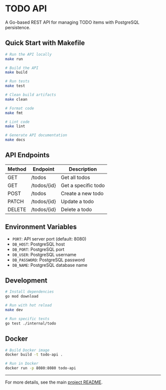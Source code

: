 # TODO API

A Go-based REST API for managing TODO items with PostgreSQL persistence.

## Quick Start with Makefile

```bash
# Run the API locally
make run

# Build the API
make build

# Run tests
make test

# Clean build artifacts
make clean

# Format code
make fmt

# Lint code
make lint

# Generate API documentation
make docs
```

## API Endpoints

| Method | Endpoint      | Description           |
|--------|---------------|-----------------------|
| GET    | /todos        | Get all todos         |
| GET    | /todos/{id}   | Get a specific todo   |
| POST   | /todos        | Create a new todo     |
| PATCH  | /todos/{id}   | Update a todo         |
| DELETE | /todos/{id}   | Delete a todo         |

## Environment Variables

- `PORT`: API server port (default: 8080)
- `DB_HOST`: PostgreSQL host
- `DB_PORT`: PostgreSQL port
- `DB_USER`: PostgreSQL username
- `DB_PASSWORD`: PostgreSQL password
- `DB_NAME`: PostgreSQL database name

## Development

```bash
# Install dependencies
go mod download

# Run with hot reload
make dev

# Run specific tests
go test ./internal/todo
```

## Docker

```bash
# Build Docker image
docker build -t todo-api .

# Run in Docker
docker run -p 8080:8080 todo-api
```

---

For more details, see the main [project README](../README.md). 